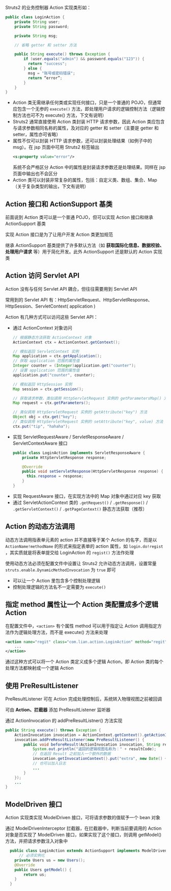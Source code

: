 Struts2 的业务控制器 Action 实现类形如：

``` java
public class LoginAction {
    private String user;
    private String password;

    private String msg;

    // 省略 getter 和 setter 方法

    public String execute() throws Exception {
        if (user.equals("admin") && password.equals("123")) {
          return "success";
        } else {
          msg = "账号或密码错误";
          return “error”;
        }
    }
}
```

* Action 类无需继承任何类或实现任何接口，只是一个普通的 POJO，但通常应包含一个无参的 `execute()` 方法，即处理用户请求的逻辑控制方法（逻辑控制方法也可不为 execute() 方法，下文有说明）
* Struts2 通常直接使用 Action 类封装 HTTP 请求参数，因此 Action 类应包含与请求参数相同名称的属性，及对应的 getter 和 setter（主要是 getter 和 setter，属性亦可省略）
* 属性不仅可以封装 HTTP 请求参数，还可以封装处理结果（如例子中的 msg）。在 jsp 页面中可用 Struts2 标签输出   
  ``` xml
  <s:property value="error"/>
  ```
  系统不会严格区分 Action 中的属性是封装请求参数还是处理结果。同样在 jsp 页面中输出也不会区分
* Action 类可以封装非常复杂的属性，包括：自定义类、数组、集合、Map（关于复杂类型的输出，下文有说明）

## Action 接口和 ActionSupport 基类
前面说到 Action 类可以是一个普通 POJO，但可以实现 Action 接口和继承 ActionSupport 基类

实现 Action 接口是为了让用户开发 Action 类更加规范

继承 ActionSupport 基类提供了许多默认方法（如 **获取国际化信息、数据校验、处理用户请求** 等）用于简化开发。此外 ActionSupport 还是默认的 Action 实现类

## Action 访问 Servlet API
Action 没有与任何 Servlet API 耦合，但往往需要用到 Servlet API

常用到的 Servlet API 有：HttpServletRequest、HttpServletResponse、HttpSession、ServletContext( application )

Action 有几种方式可以访问这些 Servlet API：

* 通过 ActionContext 对象访问
    ``` java
    // 根据静态方法获取 ActionContext 对象
    ActionContext ctx = ActionContext.getContext();

    // 模拟返回 ServletContext 实例
    Map application = ctx.getApplication();
    // 获取 application 范围的属性值
    Integer counter = (Integer)application.get("counter");
    // 设置 application 范围的属性值
    application.put("counter", counter);

    // 模拟返回 HttpSession 实例
    Map session = ctx.getSession();

    // 获取请求参数，类似调用 HttpServletRequest 实例的 getParametersMap() 方法
    Map request = ctx.getParameters();

    // 类似调用 HttpServletRequest 实例的 getAttribute("key") 方法
    Object obj = ctx.get("key");
    // 类似调用 HttpServletRequest 实例的 setAttribute("key", value) 方法
    ctx.put("tip", "hahaha");
    ```
* 实现 ServletRequestAware / ServletResponseAware / ServletContextAware 接口
  ``` java
  public class LoginAction implements ServletResponseAware {
      private HttpServletResponse response;

      @Override
      public void setServletResponse(HttpServletResponse response) {
        this.response = response;
      }
  }
  ```
* 实现 RequestAware 接口，在实现方法中的 Map 对象中通过对应 key 获取
* 通过 ServletActionContext 类的 `.getRequest()` / `.getResponse()` / `.getServletContext()` / `.getPageContext()` 静态方法获取（推荐）

## Action 的动态方法调用

动态方法调用指表单元素的 action 并不直接等于某个 Action 的名字，而是以 `ActionName!methodName` 的形式来指定表单的 action 属性，如 `login.do!regist` ，其实质就是将表单提交给 LoginAction 的 `regist()` 方法作处理

使用动态方法必须在配置文件中设置让 Struts2 允许动态方法调用，设置常量 `struts.enable.DynamicMethodInvocation` 为 `true` 即可

* 可以让一个 Action 里包含多个控制处理逻辑
* 控制处理逻辑的方法名不一定需要为 `execute()`

## 指定 method 属性让一个 Action 类配置成多个逻辑 Action

在配置文件中，`<action>` 有个属性 method 可以用于指定让 Action 调用指定方法作为逻辑处理方法，而不是 execute() 方法来处理

``` xml
<action name="regit" class="com.lian.action.LoginAction" method="regit">
    ...
</action>
```

通过这种方式可以将一个 Action 类定义成多个逻辑 Action，即 Action 类的每个处理方法都映射成一个逻辑 Action

## 使用 PreResultListener

PreResultListener 可在 Action 完成处理控制后，系统转入物理视图之前被回调

可由 **Action、拦截器** 添加 PreResultListener 监听器

通过 ActionInvocation 的 addPreResultListner() 方法实现

``` java
public String execute() throws Exception {
    ActionInvocation invocation = ActionContext.getContext().getActionInvocation();
    invocation.addPreResultListener(new PreResultListener() {
        public void beforeResult(ActionInvocation invocation, String resultCode) {
            System.out.println("返回的逻辑视图名称为：" + resultCode);
            // 在返回 Result 之前加入一个额外的数据
            invocation.getInvocationContext().put("extra", new Date() + "由" + resultCode + "逻辑视图转入");
            // 也可以加入日志
            ...
        }    
    });
    ...
}
```

## ModelDriven 接口

Action 实现类实现 ModelDriven 接口，可将请求参数的值赋予一个 bean 对象

通过 ModelDrivenInterceptor 拦截器，在拦截器中，判断当前要调用的 Action 对象是否实现了 ModelDriven 接口，如果实现了这个接口，则调用 getModel() 方法，并把请求参数注入对象中

``` java
  public class LoginAction extends ActionSupport implements ModelDriven<Users> {
      // 必须实例化
    private Users us = new Users();
    @Override
  	public Users getModel() {
  		return us;
  	}
  }
```
